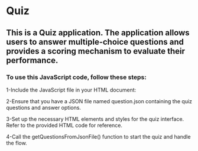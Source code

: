 # Quiz
## This is a Quiz application. The application allows users to answer multiple-choice questions and provides a scoring mechanism to evaluate their performance.
### To use this JavaScript code, follow these steps:
1-Include the JavaScript file in your HTML document:
<script src="quiz.js"></script>

2-Ensure that you have a JSON file named question.json containing the quiz questions and answer options.

3-Set up the necessary HTML elements and styles for the quiz interface. Refer to the provided HTML code for reference.

4-Call the getQuestionsFromJsonFile() function to start the quiz and handle the flow.
